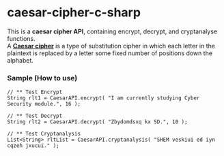 # caesar-cipher-c-sharp
This is a **caesar cipher API**, containing encrypt, decrypt, and cryptanalyse functions.<br>
A [**Caesar cipher**](https://en.wikipedia.org/wiki/Caesar_cipher) is a type of substitution cipher in which each letter in the plaintext is replaced by a letter some fixed number of positions down the alphabet.
### Sample (How to use)
````
// ** Test Encrypt
String rlt1 = CaesarAPI.encrypt( "I am currently studying Cyber Security module.", 16 );

// ** Test Decrypt
String rlt2 = CaesarAPI.decrypt( "Zbydomdsxq kx SD.", 10 );

// ** Test Cryptanalysis
List<String> rltList = CaesarAPI.cryptanalysis( "SHEM veskiui ed iyn cqzeh jxucui." );
````
